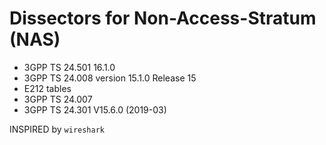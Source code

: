 # Dissectors for Non-Access-Stratum (NAS) 

- 3GPP TS 24.501 16.1.0
- 3GPP TS 24.008 version 15.1.0 Release 15
- E212 tables
- 3GPP TS 24.007
- 3GPP TS 24.301 V15.6.0 (2019-03)



INSPIRED by `wireshark`

